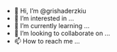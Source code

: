 - 👋 Hi, I’m @grishaderzkiu
- 👀 I’m interested in ...
- 🌱 I’m currently learning ...
- 💞️ I’m looking to collaborate on ...
- 📫 How to reach me ...

<!---
grishaderzkiu/grishaderzkiu is a ✨ special ✨ repository because its `README.md` (this file) appears on your GitHub profile.
You can click the Preview link to take a look at your changes.
--->
